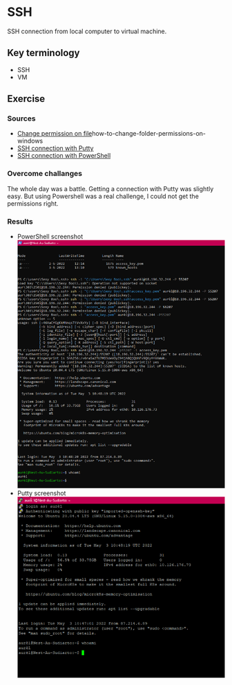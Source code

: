 # SSH
SSH connection from local computer to virtual machine. 

## Key terminology
- SSH
- VM

## Exercise
### Sources
- [Change permission on file](https://v2cloud.com/tutorials/)how-to-change-folder-permissions-on-windows
- [SSH connection with Putty](https://www.puttygen.com/convert-pem-to-ppk)
- [SSH connection with PowerShell](https://lazyadmin.nl/powershell/powershell-ssh/)

### Overcome challanges
The whole day was a battle. Getting a connection with Putty was slightly easy. But using Powershell was a real challenge, I could not get the permissions right. 

### Results
- PowerShell screenshot
![screenshot of powershell](../00_includes/powerShellProof.png)
- Putty screenshot
![screenshot of putty](../00_includes/puttyProof.png)

